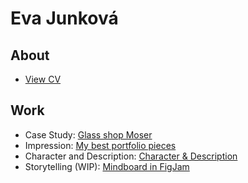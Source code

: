 # Eva Junková

## About



- [View CV]()

## Work
- Case Study: [Glass shop Moser](https://evajunkova.github.io/english-for-designers/03-aboutness/case-study.html)
- Impression: [My best portfolio pieces](02-impression/index.md)
- Character and Description: [Character & Description](01-character-description/index.md)
- Storytelling (WIP): [Mindboard in FigJam](https://app.milanote.com/1MW2Vj13qAZueP?p=pibd97cnoks)


